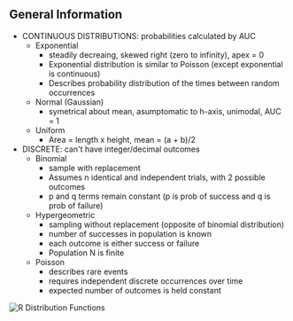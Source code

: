 ## General Information

- CONTINUOUS DISTRIBUTIONS: probabilities calculated by AUC
  + Exponential
    + steadily decreaing, skewed right (zero to infinity), apex = 0
    + Exponential distribution is similar to Poisson (except exponential is continuous)
    + Describes probability distribution of the times between random occurrences
  + Normal (Gaussian)
    + symetrical about mean, asumptomatic to h-axis, unimodal, AUC = 1
  + Uniform
    + Area = length x height, mean = (a + b)/2
- DISCRETE: can't have integer/decimal outcomes
  + Binomial
    + sample with replacement
    + Assumes n identical and independent trials, with 2 possible outcomes
    + p and q terms remain constant (p is prob of success and q is prob of failure)
  + Hypergeometric
    + sampling without replacement (opposite of binomial distribution)
    + number of successes in population is known
    + each outcome is either success or failure
    + Population N is finite
  + Poisson
    + describes rare events
    + requires independent discrete occurrences over time
    + expected number of outcomes is held constant
  
  
![R Distribution Functions](https://github.com/delos001/DS_Models/blob/master/zImages/Distributions_in_R.png)
